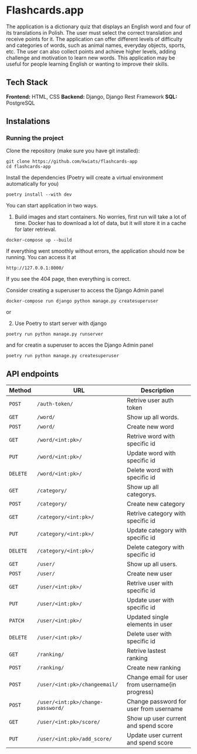 # Flashcards.app

The application is a dictionary quiz that displays an English word and four of its translations in Polish. The user must select the correct translation and receive points for it. The application can offer different levels of difficulty and categories of words, such as animal names, everyday objects, sports, etc. The user can also collect points and achieve higher levels, adding challenge and motivation to learn new words. This application may be useful for people learning English or wanting to improve their skills.

## Tech Stack

**Frontend:** HTML, CSS
**Backend:** Django, Django Rest Framework
**SQL:** PostgreSQL

## Instalations

### Running the project

Clone the repository (make sure you have git installed):

```
git clone https://github.com/kwiats/flashcards-app
cd flashcards-app
```

Install the dependencies (Poetry will create a virtual environment automatically for you)

```
poetry install --with dev
```

You can start application in two ways.

1.  Build images and start containers. No worries, first run will take a lot of time. Docker has to download a lot of data, but it will store it in a cache for later retrieval.

```
docker-compose up --build
```

If everything went smoothly without errors, the application should now be running.
You can access it at

```
http://127.0.0.1:8000/
```

If you see the 404 page, then everything is correct.

Consider creating a superuser to access the Django Admin panel

```
docker-compose run django python manage.py createsuperuser
```

or

2.  Use Poetry to start server with django

```
poetry run python manage.py runserver
```

and for creatin a superuser to acces the Django Admin panel

```
poetry run python manage.py createsuperuser
```

## API endpoints

| Method   | URL                               | Description                                      |
| -------- | --------------------------------- | ------------------------------------------------ |
| `POST`   | `/auth-token/`                    | Retrive user auth token                          |
| `GET`    | `/word/`                          | Show up all words.                               |
| `POST`   | `/word/`                          | Create new word                                  |
| `GET`    | `/word/<int:pk>/`                 | Retrive word with specific id                    |
| `PUT`    | `/word/<int:pk>/`                 | Update word with specific id                     |
| `DELETE` | `/word/<int:pk>/`                 | Delete word with specific id                     |
| `GET`    | `/category/`                      | Show up all categorys.                           |
| `POST`   | `/category/`                      | Create new category                              |
| `GET`    | `/category/<int:pk>/`             | Retrive category with specific id                |
| `PUT`    | `/category/<int:pk>/`             | Update category with specific id                 |
| `DELETE` | `/category/<int:pk>/`             | Delete category with specific id                 |
| `GET`    | `/user/`                          | Show up all users.                               |
| `POST`   | `/user/`                          | Create new user                                  |
| `GET`    | `/user/<int:pk>/`                 | Retrive user with specific id                    |
| `PUT`    | `/user/<int:pk>/`                 | Update user with specific id                     |
| `PATCH`  | `/user/<int:pk>/`                 | Updated single elements in user                  |
| `DELETE` | `/user/<int:pk>/`                 | Delete user with specific id                     |
| `GET`    | `/ranking/`                       | Retrive lastest ranking                          |
| `POST`   | `/ranking/`                       | Create new ranking                               |
| `POST`   | `/user/<int:pk>/changeemail/`     | Change email for user from username(in progress) |
| `POST`   | `/user/<int:pk>/change-password/` | Change password for user from username           |
| `GET`    | `/user/<int:pk>/score/`           | Show up user current and spend score             |
| `PUT`    | `/user/<int:pk>/add_score/`       | Update user current and spend score              |

